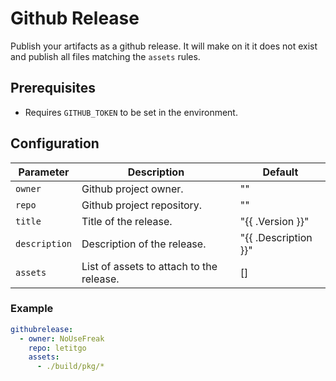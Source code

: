 # Github Release

Publish your artifacts as a github release. It will make on it it does not exist
and publish all files matching the `assets` rules.

## Prerequisites

- Requires `GITHUB_TOKEN` to be set in the environment.

## Configuration

Parameter | Description | Default
--- | --- | ---
`owner` | Github project owner. | ""
`repo` | Github project repository. | ""
`title` | Title of the release. | "{{ .Version }}"
`description` | Description of the release. | "{{ .Description }}"
`assets` | List of assets to attach to the release. | []

### Example

```yaml
githubrelease:
  - owner: NoUseFreak
    repo: letitgo
    assets:
      - ./build/pkg/*
```
